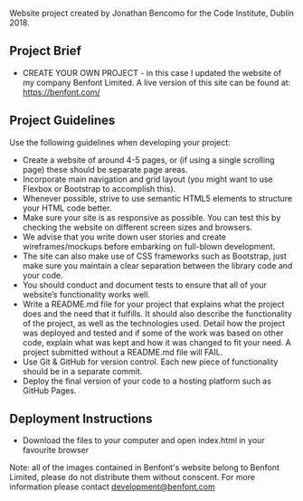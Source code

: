 Website project created by Jonathan Bencomo for the Code Institute, Dublin 2018.

## Project Brief
* CREATE YOUR OWN PROJECT - in this case I updated the website of my company Benfont Limited.
A live version of this site can be found at: https://benfont.com/

## Project Guidelines
Use the following guidelines when developing your project:

* Create a website of around 4-5 pages, or (if using a single scrolling page) these should be separate page areas.
* Incorporate main navigation and grid layout (you might want to use Flexbox or Bootstrap to accomplish this).
* Whenever possible, strive to use semantic HTML5 elements to structure your HTML code better.
* Make sure your site is as responsive as possible. You can test this by checking the website on different screen sizes and browsers.
* We advise that you write down user stories and create wireframes/mockups before embarking on full-blown development.
* The site can also make use of CSS frameworks such as Bootstrap, just make sure you maintain a clear separation between the library code and your code.
* You should conduct and document tests to ensure that all of your website’s functionality works well.
* Write a README.md file for your project that explains what the project does and the need that it fulfills. It should also describe the functionality of the project, as well as the technologies used. Detail how the project was deployed and tested and if some of the work was based on other code, explain what was kept and how it was changed to fit your need. A project submitted without a README.md file will FAIL.
* Use Git & GitHub for version control. Each new piece of functionality should be in a separate commit.
* Deploy the final version of your code to a hosting platform such as GitHub Pages.

## Deployment Instructions
* Download the files to your computer and open index.html in your favourite browser

Note: all of the images contained in Benfont's website belong to Benfont Limited, please do not distribute them without conscent. 
For more information please contact development@benfont.com